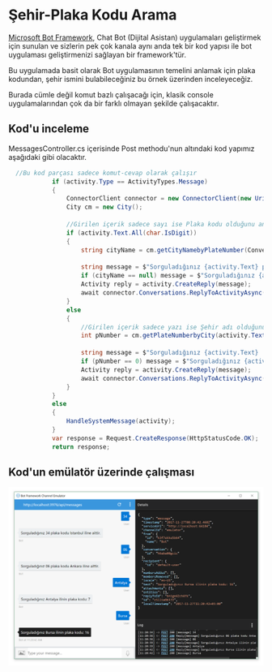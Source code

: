# Şehir-Plaka Kodu Arama
[Microsoft Bot Framework](https://dev.botframework.com), Chat Bot (Dijital Asistan) uygulamaları geliştirmek için sunulan ve sizlerin pek çok kanala aynı anda tek bir kod yapısı ile bot uygulaması geliştirmenizi sağlayan bir framework'tür.

Bu uygulamada basit olarak Bot uygulamasının temelini anlamak için plaka kodundan, şehir ismini bulabileceğiniz bu örnek üzerinden inceleyeceğiz.

Burada cümle değil komut bazlı çalışacağı için, klasik console uygulamalarından çok da bir farklı olmayan şekilde çalışacaktır.

## Kod'u inceleme
MessagesController.cs içerisinde Post methodu'nun altındaki kod yapımız aşağıdaki gibi olacaktır. 
```csharp
  //Bu kod parçası sadece komut-cevap olarak çalışır
            if (activity.Type == ActivityTypes.Message)
            {
                ConnectorClient connector = new ConnectorClient(new Uri(activity.ServiceUrl));
                City cm = new City();

                //Girilen içerik sadece sayı ise Plaka kodu olduğunu anlayarak, şehir adını arıyor.
                if (activity.Text.All(char.IsDigit))
                {
                    string cityName = cm.getCityNamebyPlateNumber(Convert.ToInt32(activity.Text));

                    string message = $"Sorguladığınız {activity.Text} plaka kodu {cityName} iline aittir.";
                    if (cityName == null) message = $"Sorguladığınız {activity.Text} sorgu kayıtlarımızda bulunamadı";
                    Activity reply = activity.CreateReply(message);
                    await connector.Conversations.ReplyToActivityAsync(reply);
                }
                else
                {
                    //Girilen içerik sadece yazı ise Şehir adı olduğunu varsayarak, plaka kodunu arıyor.
                    int pNumber = cm.getPlateNumberbyCity(activity.Text);

                    string message = $"Sorguladığınız {activity.Text}  ilinin plaka kodu: {pNumber}";
                    if (pNumber == 0) message = $"Sorguladığınız {activity.Text} sorgu kayıtlarımızda  bulunamadı";
                    Activity reply = activity.CreateReply(message);
                    await connector.Conversations.ReplyToActivityAsync(reply);
                }
            }
            else
            {
                HandleSystemMessage(activity);
            }
            var response = Request.CreateResponse(HttpStatusCode.OK);
            return response;
```

## Kod'un emülatör üzerinde çalışması
![](screenshots/botemulatorUI.png)